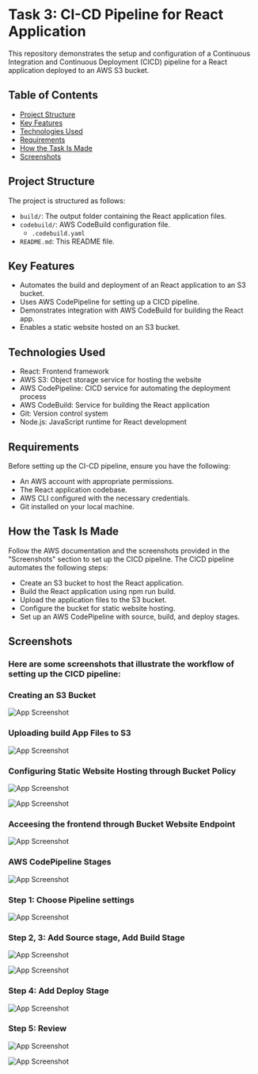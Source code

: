 # Task 3: CI-CD Pipeline for React Application

This repository demonstrates the setup and configuration of a Continuous Integration and Continuous Deployment (CICD) pipeline for a React application deployed to an AWS S3 bucket.

## Table of Contents

- [Project Structure](#project-structure)
- [Key Features](#key-features)
- [Technologies Used](#technologies-used)
- [Requirements](#requirements)
- [How the Task Is Made](#how-the-task-is-made)
- [Screenshots](#screenshots)

## Project Structure
The project is structured as follows:

- `build/`: The output folder containing the React application files.
- `codebuild/`: AWS CodeBuild configuration file.
  - `.codebuild.yaml`
- `README.md`: This README file.
   
## Key Features
- Automates the build and deployment of an React application to an S3 bucket.
- Uses AWS CodePipeline for setting up a CICD pipeline.
- Demonstrates integration with AWS CodeBuild for building the React app.
- Enables a static website hosted on an S3 bucket.

## Technologies Used
- React: Frontend framework
- AWS S3: Object storage service for hosting the website
- AWS CodePipeline: CICD service for automating the deployment process
- AWS CodeBuild: Service for building the React application
- Git: Version control system
- Node.js: JavaScript runtime for React development


## Requirements

Before setting up the CI-CD pipeline, ensure you have the following:

- An AWS account with appropriate permissions.
- The React application codebase.
- AWS CLI configured with the necessary credentials.
- Git installed on your local machine.


## How the Task Is Made

Follow the AWS documentation and the screenshots provided in the "Screenshots" section to set up the CICD pipeline.
The CICD pipeline automates the following steps:
- Create an S3 bucket to host the React application.
- Build the React application using npm run build.
- Upload the application files to the S3 bucket.
- Configure the bucket for static website hosting.
- Set up an AWS CodePipeline with source, build, and deploy stages.
    
## Screenshots
### Here are some screenshots that illustrate the workflow of setting up the CICD pipeline:

### Creating an S3 Bucket
![App Screenshot](https://drive.google.com/uc?id=18Vt-JN_ipXasbRkrLwAaFyJxWru8Z1XY)

### Uploading build App Files to S3
![App Screenshot](https://drive.google.com/uc?id=1_mGD7EGjVBFtzzNgimT7wiERsyUV77-z)

### Configuring Static Website Hosting through Bucket Policy
![App Screenshot](https://drive.google.com/uc?id=12sJbrEL45WzPwSiAApLZvmVgZ5-sbJaI)

![App Screenshot](https://drive.google.com/uc?id=1lvpVbSC7OxlMcMTV-ntd53MYS4peLVGD)

### Acceesing the frontend through Bucket Website Endpoint
![App Screenshot](https://drive.google.com/uc?id=1tykwlds0S-CPtdRYu2Y9FAn22ZpYqUg7)

### AWS CodePipeline Stages
![App Screenshot](https://drive.google.com/uc?id=1e7mGTyPcbzeobc2ygKUNSmpgXes56pwD)

### Step 1: Choose Pipeline settings
![App Screenshot](https://drive.google.com/uc?id=1r0ZpAU1Up-ko8B_Rz4XdSq_vlRIDo46e)

### Step 2, 3: Add Source stage, Add Build Stage
![App Screenshot](https://drive.google.com/uc?id=12LoncWmHrqTdVhuDt2CkPMxuPxGORXGh)

![App Screenshot](https://drive.google.com/uc?id=1OL8v-JXKP4BvqXoPQlpleBgh0pcV22lZ)

### Step 4: Add Deploy Stage
![App Screenshot](https://drive.google.com/uc?id=1XQVFzhWIyVyF5GICD-E9jhTUU2WamHKy)

### Step 5: Review
![App Screenshot](https://drive.google.com/uc?id=1QMBdlDn41zB3DlKpv4wcpfp2mq4tiGb_)

![App Screenshot](https://drive.google.com/uc?id=1e9ZHMk3DMOBmQdJozFO-WAMDw3Cge1m-)
